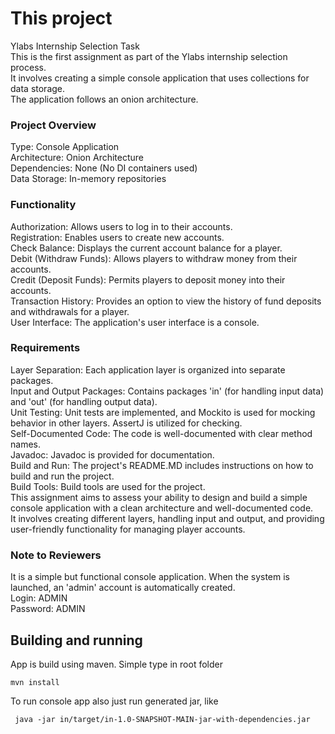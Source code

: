 # This project
Ylabs Internship Selection Task  
This is the first assignment as part of the Ylabs internship selection process.  
It involves creating a simple console application that uses collections for data storage.  
The application follows an onion architecture.  

### Project Overview
Type: Console Application  
Architecture: Onion Architecture  
Dependencies: None (No DI containers used)  
Data Storage: In-memory repositories  

### Functionality
Authorization: Allows users to log in to their accounts.  
Registration: Enables users to create new accounts.  
Check Balance: Displays the current account balance for a player.  
Debit (Withdraw Funds): Allows players to withdraw money from their accounts.  
Credit (Deposit Funds): Permits players to deposit money into their accounts.  
Transaction History: Provides an option to view the history of fund deposits and withdrawals for a player.  
User Interface: The application's user interface is a console.  

### Requirements
Layer Separation: Each application layer is organized into separate packages.  
Input and Output Packages: Contains packages 'in' (for handling input data) and 'out' (for handling output data).  
Unit Testing: Unit tests are implemented, and Mockito is used for mocking behavior in other layers. AssertJ is utilized for checking.  
Self-Documented Code: The code is well-documented with clear method names.  
Javadoc: Javadoc is provided for documentation.  
Build and Run: The project's README.MD includes instructions on how to build and run the project.  
Build Tools: Build tools are used for the project.  
This assignment aims to assess your ability to design and build a simple console application with a clean architecture and well-documented code.  
It involves creating different layers, handling input and output, and providing user-friendly functionality for managing player accounts.  

### Note to Reviewers
It is a simple but functional console application. 
When the system is launched, an 'admin' account is automatically created.  
Login: ADMIN  
Password: ADMIN  


## Building and running

App is build using maven. Simple type in root folder
```
mvn install
```

To run console app also just run generated jar, like
```
 java -jar in/target/in-1.0-SNAPSHOT-MAIN-jar-with-dependencies.jar
```
